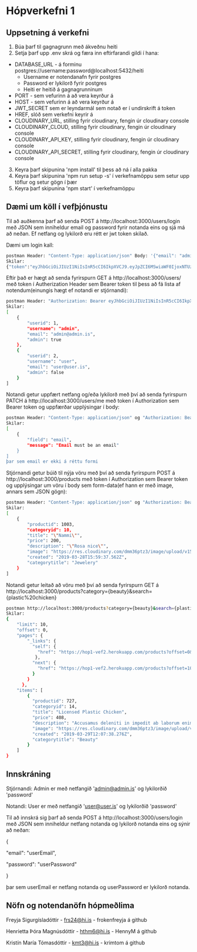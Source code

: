 # Hópverkefni 1

## Uppsetning á verkefni

1. Búa þarf til gagnagrunn með ákveðnu heiti
2. Setja þarf upp .env skrá og færa inn eftirfarandi gildi í hana:
  * DATABASE_URL - á forminu postgres://username:password@localhost:5432/heiti
    * Username er notendanafn fyrir postgres
    * Password er lykilorð fyrir postgres
    * Heiti er heitið á gagnagrunninum
  * PORT - sem vefurinn á að vera keyrður á
  * HOST - sem vefurinn á að vera keyrður á
  * JWT_SECRET sem er leyndarmál sem notað er í undirskrift á token
  * HREF, slóð sem verkefni keyrir á
  * CLOUDINARY_URL, stilling fyrir cloudinary, fengin úr cloudinary console
  * CLOUDINARY_CLOUD, stilling fyrir cloudinary, fengin úr cloudinary console
  * CLOUDINARY_API_KEY, stilling fyrir cloudinary, fengin úr cloudinary console
  * CLOUDINARY_API_SECRET, stilling fyrir cloudinary, fengin úr cloudinary console
3. Keyra þarf skipunina 'npm install' til þess að ná í alla pakka 
4. Keyra þarf skipunina 'npm run setup -s' í verkefnamöppu sem setur upp töflur og setur gögn í þær
5. Keyra þarf skipunina 'npm start' í verkefnamöppu

## Dæmi um köll í vefþjónustu

Til að auðkenna þarf að senda POST á http://localhost:3000/users/login með JSON sem inniheldur email og password fyrir notanda eins og sjá má að neðan. Ef netfang og lykilorð eru rétt er jwt token skilað.

Dæmi um login kall:

```bash
postman Header: "Content-Type: application/json" Body: '{"email": "admin@admin.is", "password": "password"}' http://localhost:3000/users/login
Skilar:
{"token":"eyJhbGciOiJIUzI1NiIsInR5cCI6IkpXVCJ9.eyJpZCI6MSwiaWF0IjoxNTUzODEzMTc3LCJleHAiOjE1NTM4MTY3Nzd9.sTdHJE317Hh24iSnIIVrVlcfmsieQSIsN2P9H3QuS_4"}
```

Eftir það er hægt að senda fyrirspurn GET á http://localhost:3000/users/ með token í Autherization Header sem Bearer token til þess að fá lista af notendum(einungis hægt ef notandi er stjórnandi):

```bash
postman Header: "Authorization: Bearer eyJhbGciOiJIUzI1NiIsInR5cCI6IkpXVCJ9.eyJpZCI6MSwiaWF0IjoxNTUzODEzMTc3LCJleHAiOjE1NTM4MTY3Nzd9.sTdHJE317Hh24iSnIIVrVlcfmsieQSIsN2P9H3QuS_4" http://localhost:3000/users/
Skilar:
[
    {
        "userid": 1,
        "username": "admin",
        "email": "admin@admin.is",
        "admin": true
    },
    {
        "userid": 2,
        "username": "user",
        "email": "user@user.is",
        "admin": false
    }
]
```

Notandi getur uppfært netfang og/eða lykilorð með því að senda fyrirspurn PATCH á http://localhost:3000/users/me með token í Authorization sem Bearer token og uppfærðar upplýsingar í body:

```bash
postman Header: "Content-Type: application/json" og "Authorization: Bearer eyJhbGciOiJIUzI1NiIsInR5cCI6IkpXVCJ9.eyJpZCI6MSwiaWF0IjoxNTUzODEzMTc3LCJleHAiOjE1NTM4MTY3Nzd9.sTdHJE317Hh24iSnIIVrVlcfmsieQSIsN2P9H3QuS_4" Body: '{"email": "hallo"}' http://localhost:3000/users/me
Skilar:
[
    {
        "field": "email",
        "message": "Email must be an email"
    }
]
þar sem email er ekki á réttu formi
```

Stjórnandi getur búið til nýja vöru með því að senda fyrirspurn POST á http://localhost:3000/products með token í Authorization sem Bearer token og upplýsingar um vöru í body sem form-data(ef hann er með image, annars sem JSON gögn):

```bash
postman Header: "Content-Type: application/json" og "Authorization: Bearer eyJhbGciOiJIUzI1NiIsInR5cCI6IkpXVCJ9.eyJpZCI6MSwiaWF0IjoxNTUzODEzMTc3LCJleHAiOjE1NTM4MTY3Nzd9.sTdHJE317Hh24iSnIIVrVlcfmsieQSIsN2P9H3QuS_4" Body: '{"image": "img15.jpg" sem file, "title": "Nammi", "price": 200, "description": "Rosa nice", "categoryid": 10}' http://localhost:3000/products
Skilar:
[
    {
        "productid": 1003,
        "categoryid": 10,
        "title": "\"Nammi\"",
        "price": 200,
        "description": "\"Rosa nice\"",
        "image": "https://res.cloudinary.com/dmm36ptz3/image/upload/v1553788777/wio9o2l3msx5kum3qij8.jpg",
        "created": "2019-03-28T15:59:37.562Z",
        "categorytitle": "Jewelery"
    }
]
```

Notandi getur leitað að vöru með því að senda fyrirspurn GET á http://localhost:3000/products?category={beauty}&search={plastic%20chicken}

```bash
postman http://localhost:3000/products?category={beauty}&search={plastic%20chicken}
Skilar:
{
    "limit": 10,
    "offset": 0,
    "pages": {
        "_links": {
          "self": {
            "href": "https://hop1-vef2.herokuapp.com/products?offset=0&limit=10"
           },
          "next": {
            "href": "https://hop1-vef2.herokuapp.com/products?offset=10&limit=10"
          }
        }
      },
    "items": [
        {
          "productid": 727,
          "categoryid": 14,
          "title": "Licensed Plastic Chicken",
          "price": 408,
          "description": "Accusamus deleniti in impedit ab laborum enim delectus.",
          "image": "https://res.cloudinary.com/dmm36ptz3/image/upload/v1553861191/fovlqhfemtcouwbyiyai.jpg",
          "created": "2019-03-29T12:07:38.276Z",
          "categorytitle": "Beauty"
        }
    ]
}
```


## Innskráning

Stjórnandi: Admin er með netfangið 'admin@admin.is' og lykilorðið 'password'

Notandi: User er með netfangið 'user@user.is' og lykilorðið 'password'

Til að innskrá sig þarf að senda POST á http://localhost:3000/users/login með JSON sem inniheldur netfang notanda og lykilorð notanda eins og sýnir að neðan:

{

  "email": "userEmail",
  
  "password": "userPassword"
  
}

þar sem userEmail er netfang notanda og userPassword er lykilorð notanda.

## Nöfn og notendanöfn hópmeðlima

Freyja Sigurgísladóttir - frs24@hi.is - frokenfreyja á github

Henrietta Þóra Magnúsdóttir - hthm6@hi.is - HennyM á github

Kristín María Tómasdóttir - kmt3@hi.is - krimtom á github
